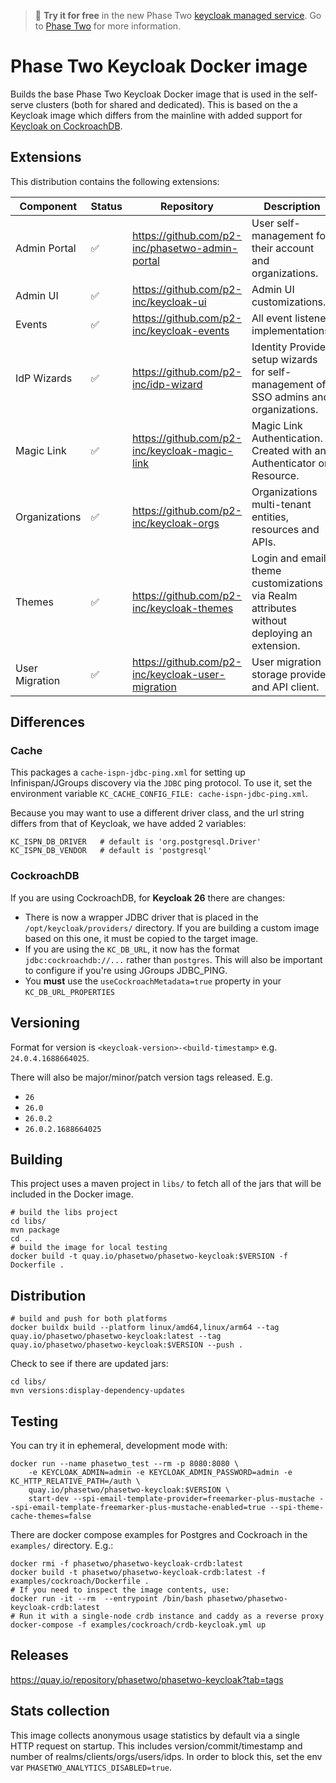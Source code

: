 > :rocket: **Try it for free** in the new Phase Two [keycloak managed service](https://phasetwo.io/?utm_source=github&utm_medium=readme&utm_campaign=phasetwo-containers). Go to [Phase Two](https://phasetwo.io/) for more information.

# Phase Two Keycloak Docker image

Builds the base Phase Two Keycloak Docker image that is used in the self-serve clusters (both for shared and dedicated). This is based on the a Keycloak image which differs from the mainline with added support for [Keycloak on CockroachDB](https://quay.io/repository/phasetwo/keycloak-crdb?tab=info).

## Extensions

This distribution contains the following extensions:

| Component | Status | Repository | Description |
| --- | --- | --- | --- |
| Admin Portal | :white_check_mark: | https://github.com/p2-inc/phasetwo-admin-portal | User self-management for their account and organizations. |
| Admin UI | :white_check_mark: | https://github.com/p2-inc/keycloak-ui | Admin UI customizations. |
| Events | :white_check_mark: | https://github.com/p2-inc/keycloak-events | All event listener implementations. |
| IdP Wizards | :white_check_mark: | https://github.com/p2-inc/idp-wizard | Identity Provider setup wizards for self-management of SSO admins and organizations. |
| Magic Link | :white_check_mark: | https://github.com/p2-inc/keycloak-magic-link | Magic Link Authentication. Created with an Authenticator or Resource. |
| Organizations | :white_check_mark: | https://github.com/p2-inc/keycloak-orgs | Organizations multi-tenant entities, resources and APIs. |
| Themes |  :white_check_mark: | https://github.com/p2-inc/keycloak-themes | Login and email theme customizations via Realm attributes without deploying an extension. |
| User Migration | :white_check_mark: | https://github.com/p2-inc/keycloak-user-migration | User migration storage provider and API client. |

## Differences

### Cache

This packages a `cache-ispn-jdbc-ping.xml` for setting up Infinispan/JGroups discovery via the `JDBC` ping protocol. To use it, set the environment variable `KC_CACHE_CONFIG_FILE: cache-ispn-jdbc-ping.xml`.

Because you may want to use a different driver class, and the url string differs from that of Keycloak, we have added 2 variables:
```
KC_ISPN_DB_DRIVER   # default is 'org.postgresql.Driver'
KC_ISPN_DB_VENDOR   # default is 'postgresql'
```

### CockroachDB

If you are using CockroachDB, for **Keycloak 26** there are changes:
- There is now a wrapper JDBC driver that is placed in the `/opt/keycloak/providers/` directory. If you are building a custom image based on this one, it must be copied to the target image.
- If you are using the `KC_DB_URL`, it now has the format `jdbc:cockroachdb://...` rather than `postgres`. This will also be important to configure if you're using JGroups JDBC_PING.
- You **must** use the `useCockroachMetadata=true` property in your `KC_DB_URL_PROPERTIES`

## Versioning

Format for version is `<keycloak-version>-<build-timestamp>` e.g. `24.0.4.1688664025`.

There will also be major/minor/patch version tags released. E.g.
- `26`
- `26.0`
- `26.0.2`
- `26.0.2.1688664025`

## Building

This project uses a maven project in `libs/` to fetch all of the jars that will be included in the Docker image.

```
# build the libs project
cd libs/
mvn package
cd ..
# build the image for local testing
docker build -t quay.io/phasetwo/phasetwo-keycloak:$VERSION -f Dockerfile .
```

## Distribution

```
# build and push for both platforms
docker buildx build --platform linux/amd64,linux/arm64 --tag quay.io/phasetwo/phasetwo-keycloak:latest --tag quay.io/phasetwo/phasetwo-keycloak:$VERSION --push .
```

Check to see if there are updated jars:

```
cd libs/
mvn versions:display-dependency-updates
```

## Testing

You can try it in ephemeral, development mode with:

```
docker run --name phasetwo_test --rm -p 8080:8080 \
    -e KEYCLOAK_ADMIN=admin -e KEYCLOAK_ADMIN_PASSWORD=admin -e KC_HTTP_RELATIVE_PATH=/auth \
    quay.io/phasetwo/phasetwo-keycloak:$VERSION \
    start-dev --spi-email-template-provider=freemarker-plus-mustache --spi-email-template-freemarker-plus-mustache-enabled=true --spi-theme-cache-themes=false
```

There are docker compose examples for Postgres and Cockroach in the `examples/` directory. E.g.:

```
docker rmi -f phasetwo/phasetwo-keycloak-crdb:latest
docker build -t phasetwo/phasetwo-keycloak-crdb:latest -f examples/cockroach/Dockerfile .
# If you need to inspect the image contents, use:
docker run -it --rm  --entrypoint /bin/bash phasetwo/phasetwo-keycloak-crdb:latest
# Run it with a single-node crdb instance and caddy as a reverse proxy
docker-compose -f examples/cockroach/crdb-keycloak.yml up
```

## Releases

https://quay.io/repository/phasetwo/phasetwo-keycloak?tab=tags

## Stats collection

This image collects anonymous usage statistics by default via a single HTTP request on startup. This includes version/commit/timestamp and number of realms/clients/orgs/users/idps. In order to block this, set the env var `PHASETWO_ANALYTICS_DISABLED=true`.
